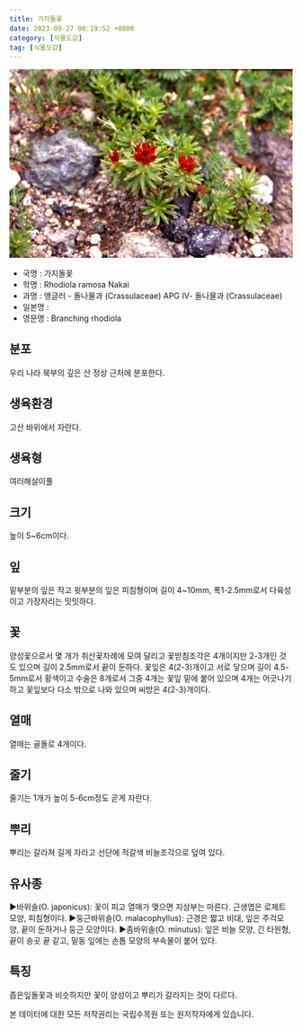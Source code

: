 ```yaml
---
title: 가지돌꽃
date: 2023-09-27 00:19:52 +0800
category: [식물도감]
tag: [식물도감]
---
```




![가지돌꽃](/assets/img/fileUpload/plants/basic/Crassulaceae/Rhodiola/18574/1_th2.JPG)
- 국명 : 가지돌꽃
- 학명 : Rhodiola ramosa Nakai
- 과명 : 앵글러 - 돌나물과 (Crassulaceae) APG Ⅳ- 돌나물과 (Crassulaceae)
- 일본명 : 
- 영문명 : Branching rhodiola


## 분포
우리 나라 북부의 깊은 산 정상 근처에 분포한다.
## 생육환경
고산 바위에서 자란다.
## 생육형
여러해살이풀 
## 크기
높이 5~6cm이다.
## 잎
밑부분의 잎은 작고 윗부분의 잎은 피침형이며 길이 4~10mm, 폭1-2.5mm로서 다육성이고 가장자리는 밋밋하다.
## 꽃
양성꽃으로서 몇 개가 취산꽃차례에 모여 달리고 꽃받침조각은 4개이지만 2-3개인 것도 있으며 길이 2.5mm로서 끝이 둔하다. 꽃잎은 4(2-3)개이고 서로 닿으며 길이 4.5-5mm로서 황색이고 수술은 8개로서 그중 4개는 꽃잎 밑에 붙어 있으며 4개는 어긋나기하고 꽃잎보다 다소 밖으로 나와 있으며 씨방은 4(2-3)개이다.
## 열매
열매는 골돌로 4개이다.
## 줄기
줄기는 1개가 높이 5-6cm정도 곧게 자란다.
## 뿌리
뿌리는 갈라져 길게 자라고 선단에 적갈색 비늘조각으로 덮여 있다.
## 유사종
▶바위솔(O. japonicus): 꽃이 피고 열매가 맺으면 지상부는 마른다. 근생엽은 로제트 모양, 피침형이다.
▶둥근바위솔(O. malacophyllus): 근경은 짧고 비대, 잎은 주걱모양, 끝이 둔하거나 둥근 모양이다.
▶좀바위솔(O. minutus): 잎은 비늘 모양, 긴 타원형, 끝이 송곳 끝 같고, 밑동 잎에는 손톱 모양의 부속물이 붙어 있다.
## 특징
좁은잎돌꽃과 비슷하지만 꽃이 양성이고 뿌리가 갈라지는 것이 다르다.






본 데이터에 대한 모든 저작권리는 국립수목원 또는 원저작자에게 있습니다.

